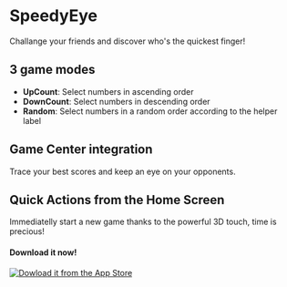 # SpeedyEye
Challange your friends and discover who's the quickest finger!

## 3 game modes
* **UpCount**: Select numbers in ascending order
* **DownCount**: Select numbers in descending order
* **Random**: Select numbers in a random order according to the helper label

## Game Center integration
Trace your best scores and keep an eye on your opponents.

## Quick Actions from the Home Screen
Immediatelly start a new game thanks to the powerful 3D touch, time is precious!

#### Download it now!
[![Dowload it from the App Store](https://github.com/AllioNicholas/SpeedyEye/blob/master/images/Download_badge.png?raw=true)](https://itunes.apple.com/app/speedyeye/id1058077458?mt=8)
